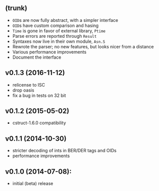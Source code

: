 ## (trunk)
* `OID`s are now fully abstract, with a simpler interface
* `OID`s have custom comparison and hasing
* `Time` is gone in favor of external library, `Ptime`
* Parse errors are reported through `Result`
* Syntaxes now live in their own module, `Asn.S`
* Rewrote the parser; no new features, but looks nicer from a distance
* Various performance improvements
* Document the interface

## v0.1.3 (2016-11-12)
* relicense to ISC
* drop oasis
* fix a bug in tests on 32 bit

## v0.1.2 (2015-05-02)
* cstruct-1.6.0 compatibility

## v0.1.1 (2014-10-30)
* stricter decoding of ints in BER/DER tags and OIDs
* performance improvements

## v0.1.0 (2014-07-08):
* initial (beta) release

